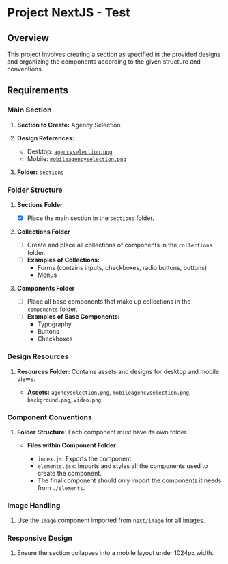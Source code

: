 # Project NextJS - Test

## Overview

This project involves creating a section as specified in the provided designs and organizing the components according to the given structure and conventions.

## Requirements

### Main Section

1. **Section to Create:** Agency Selection

2. **Design References:**

   - Desktop: [`agencyselection.png`](https://github.com/Darkbound/NextjsTest/blob/main/resources/agencyselection.png)
   - Mobile: [`mobileagencyselection.png`](https://github.com/Darkbound/NextjsTest/blob/main/resources/mobileagencyselection.png)

3. **Folder:** `sections`

### Folder Structure

1. **Sections Folder**

   - [x] Place the main section in the `sections` folder.

2. **Collections Folder**

   - [ ] Create and place all collections of components in the `collections` folder.
   - [ ] **Examples of Collections:**
     - Forms (contains inputs, checkboxes, radio buttons, buttons)
     - Menus

3. **Components Folder**
   - [ ] Place all base components that make up collections in the `components` folder.
   - [ ] **Examples of Base Components:**
     - Typography
     - Buttons
     - Checkboxes

### Design Resources

1. **Resources Folder:**
   Contains assets and designs for desktop and mobile views.

   - **Assets:** `agencyselection.png`, `mobileagencyselection.png`, `background.png`, `video.png`

### Component Conventions

1. **Folder Structure:**
   Each component must have its own folder.

   - **Files within Component Folder:**

     - `index.js`: Exports the component.
     - `elements.jsx`: Imports and styles all the components used to create the component.
     - The final component should only import the components it needs from `./elements`.

### Image Handling

1. Use the `Image` component imported from `next/image` for all images.

### Responsive Design

1. Ensure the section collapses into a mobile layout under 1024px width.
